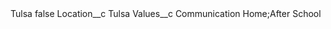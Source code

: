 <?xml version="1.0" encoding="UTF-8"?>
<CustomMetadata xmlns="http://soap.sforce.com/2006/04/metadata" xmlns:xsi="http://www.w3.org/2001/XMLSchema-instance" xmlns:xsd="http://www.w3.org/2001/XMLSchema">
    <label>Tulsa</label>
    <protected>false</protected>
    <values>
        <field>Location__c</field>
        <value xsi:type="xsd:string">Tulsa</value>
    </values>
    <values>
        <field>Values__c</field>
        <value xsi:type="xsd:string">Communication Home;After School</value>
    </values>
</CustomMetadata>
